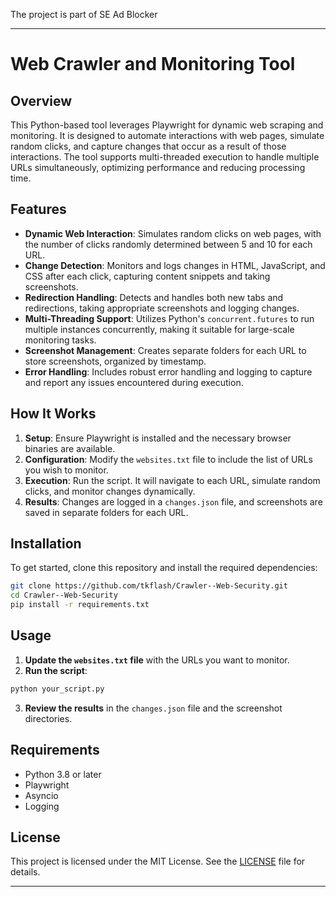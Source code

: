 The project is part of SE Ad Blocker

---

# Web Crawler and Monitoring Tool

## Overview

This Python-based tool leverages Playwright for dynamic web scraping and monitoring. It is designed to automate interactions with web pages, simulate random clicks, and capture changes that occur as a result of those interactions. The tool supports multi-threaded execution to handle multiple URLs simultaneously, optimizing performance and reducing processing time.

## Features

- **Dynamic Web Interaction**: Simulates random clicks on web pages, with the number of clicks randomly determined between 5 and 10 for each URL.
- **Change Detection**: Monitors and logs changes in HTML, JavaScript, and CSS after each click, capturing content snippets and taking screenshots.
- **Redirection Handling**: Detects and handles both new tabs and redirections, taking appropriate screenshots and logging changes.
- **Multi-Threading Support**: Utilizes Python's `concurrent.futures` to run multiple instances concurrently, making it suitable for large-scale monitoring tasks.
- **Screenshot Management**: Creates separate folders for each URL to store screenshots, organized by timestamp.
- **Error Handling**: Includes robust error handling and logging to capture and report any issues encountered during execution.

## How It Works

1. **Setup**: Ensure Playwright is installed and the necessary browser binaries are available.
2. **Configuration**: Modify the `websites.txt` file to include the list of URLs you wish to monitor.
3. **Execution**: Run the script. It will navigate to each URL, simulate random clicks, and monitor changes dynamically.
4. **Results**: Changes are logged in a `changes.json` file, and screenshots are saved in separate folders for each URL.

## Installation

To get started, clone this repository and install the required dependencies:

```bash
git clone https://github.com/tkflash/Crawler--Web-Security.git
cd Crawler--Web-Security
pip install -r requirements.txt
```

## Usage

1. **Update the `websites.txt` file** with the URLs you want to monitor.
2. **Run the script**:

```bash
python your_script.py
```

3. **Review the results** in the `changes.json` file and the screenshot directories.

## Requirements

- Python 3.8 or later
- Playwright
- Asyncio
- Logging

## License

This project is licensed under the MIT License. See the [LICENSE](LICENSE) file for details.

---
